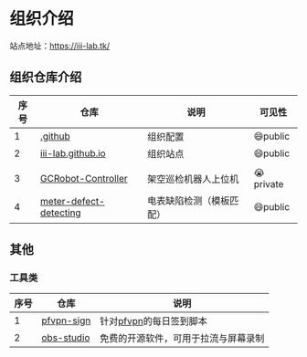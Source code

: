 # 组织介绍

站点地址：https://iii-lab.tk/

## 组织仓库介绍

| 序号 | 仓库                                                         | 说明                     | 可见性        |
| ---- | ------------------------------------------------------------ | ------------------------ | ------------- |
| 1    | [.github](https://github.com/III-Lab/.github)                | 组织配置                 | :smile:public |
| 2    | [iii-lab.github.io](https://github.com/III-Lab/III-Lab.github.io) | 组织站点                 | :smile:public |
|      |                                                              |                          |               |
| 3    | [GCRobot-Controller](https://github.com/III-Lab/GCRobot-Controller) | 架空巡检机器人上位机     | :sob:private  |
| 4    | [meter-defect-detecting](https://github.com/yunke120/meter-defect-detecting.git) | 电表缺陷检测（模板匹配） | :smile:public |



## 其他

### 工具类

| 序号 | 仓库                                                       | 说明                                                         |
| ---- | ---------------------------------------------------------- | ------------------------------------------------------------ |
| 1    | [pfvpn-sign](https://github.com/yunke120/pfvpn-sign.git)   | 针对[pfvpn](https://purefast.net/auth/register?code=OeJl)的每日签到脚本 |
| 2    | [obs-studio](https://github.com/obsproject/obs-studio.git) | 免费的开源软件，可用于拉流与屏幕录制                         |

